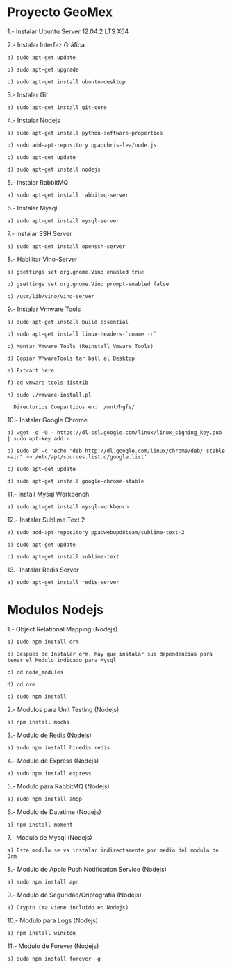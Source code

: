Proyecto GeoMex
======

1.- Instalar Ubuntu Server 12.04.2 LTS X64

2.- Instalar Interfaz Gráfica
  
    a) sudo apt-get update
  
    b) sudo apt-get upgrade
  
    c) sudo apt-get install ubuntu-desktop
    
3.- Instalar Git

    a) sudo apt-get install git-core

4.- Instalar Nodejs
	
    a) sudo apt-get install python-software-properties
	
    b) sudo add-apt-repository ppa:chris-lea/node.js
	
    c) sudo apt-get update
	
    d) sudo apt-get install nodejs

5.- Instalar RabbitMQ
	
    a) sudo apt-get install rabbitmq-server

6.- Instalar Mysql
	
    a) sudo apt-get install mysql-server

7.- Instalar SSH Server
	
    a) sudo apt-get install openssh-server

8.- Habilitar Vino-Server
	
    a) gsettings set org.gnome.Vino enabled true
	
    b) gsettings set org.gnome.Vino prompt-enabled false
	
    c) /usr/lib/vino/vino-server
  
9.- Instalar Vmware Tools

    a) sudo apt-get install build-essential
	
    b) sudo apt-get install linux-headers-`uname -r`
	
    c) Montar Vmware Tools (Reinstall Vmware Tools)
	
    d) Copiar VMwareTools tar ball al Desktop
	
    e) Extract here
	
    f) cd vmware-tools-distrib
	
    h) sudo ./vmware-install.pl

	  Directorios Compartidos en:  /mnt/hgfs/ 

10.- Instalar Google Chrome
	
    a) wget -q -O - https://dl-ssl.google.com/linux/linux_signing_key.pub | sudo apt-key add -
	
    b) sudo sh -c 'echo "deb http://dl.google.com/linux/chrome/deb/ stable main" >> /etc/apt/sources.list.d/google.list'
	
    c) sudo apt-get update
	
    d) sudo apt-get install google-chrome-stable

11.- Install Mysql Workbench
	
    a) sudo apt-get install mysql-workbench


12.- Instalar Sublime Text 2
	
    a) sudo add-apt-repository ppa:webupd8team/sublime-text-2
	
    b) sudo apt-get update
	
    c) sudo apt-get install sublime-text
    
   
13.- Instalar Redis Server

    a) sudo apt-get install redis-server
    
Modulos Nodejs
======

1.-	Object Relational Mapping (Nodejs) 

	a) sudo npm install orm
	
	b) Despues de Instalar orm, hay que instalar sus dependencias para tener el Modulo indicado para Mysql
	
	c) cd node_modules
	
	d) cd orm
	
	c) sudo npm install

2.-	Modulos para Unit Testing (Nodejs)
	
	a) npm install mocha

3.-	Modulo de Redis (Nodejs) 
	
	a) sudo npm install hiredis redis

4.-	Modulo de Express (Nodejs)
	
	a) sudo npm install express

5.-	Modulo para RabbitMQ (Nodejs)
	
	a) sudo npm install amqp

6.-	Modulo de Datetime (Nodejs)
	
	a) npm install moment

7.-	Modulo de Mysql (Nodejs)
	
	a) Este modulo se va instalar indirectamente por medio del modulo de Orm

8.-	Modulo de Apple Push Notification Service (Nodejs)
	
	a) sudo npm install apn

9.-	Modulo de Seguridad/Criptografía (Nodejs)
	
	a) Crypto (Ya viene incluido en Nodejs)

10.-	Modulo para Logs (Nodejs)
	
	a) npm install winston

11.-	Modulo de Forever (Nodejs)
	
	a) sudo npm install forever -g

